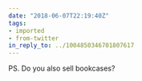 ```yaml
---
date: "2018-06-07T22:19:40Z"
tags:
- imported
- from-twitter
in_reply_to: ../1004850346701807617
---
```

PS. Do you also sell bookcases?
